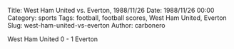 Title: West Ham United vs. Everton, 1988/11/26
Date: 1988/11/26 00:00
Category: sports
Tags: football, football scores, West Ham United, Everton
Slug: west-ham-united-vs-everton
Author: carbonero


West Ham United 0 - 1 Everton
